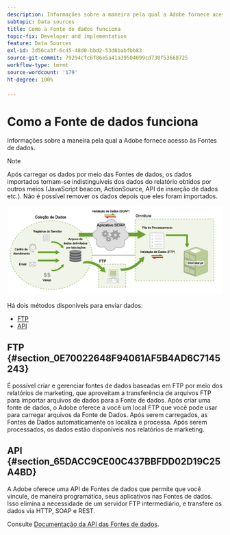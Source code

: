 ```yaml
---
description: Informações sobre a maneira pela qual a Adobe fornece acesso às Fontes de dados.
subtopic: Data sources
title: Como a Fonte de dados funciona
topic-fix: Developer and implementation
feature: Data Sources
exl-id: 3d56ca3f-6c45-48d0-bbd2-53d6babfbb83
source-git-commit: 79294cfc6f86e5a41a39504099cd730f53668725
workflow-type: tm+mt
source-wordcount: '179'
ht-degree: 100%

---
```


# Como a Fonte de dados funciona

Informações sobre a maneira pela qual a Adobe fornece acesso às Fontes de dados.

>[!NOTE]
>
>Após carregar os dados por meio das Fontes de dados, os dados importados tornam-se indistinguíveis dos dados do relatório obtidos por outros meios (JavaScript beacon, ActionSource, API de inserção de dados etc.). Não é possível remover os dados depois que eles foram importados.

![](assets/data_sources_overview.png)

Há dois métodos disponíveis para enviar dados:

* [FTP](/help/import/c-data-sources/datasrc-how-data-sources-works.md#section_0E70022648F94061AF5B4AD6C7145243)
* [API](/help/import/c-data-sources/datasrc-how-data-sources-works.md#section_65DACC9CE00C437BBFDD02D19C25A4BD)

## FTP {#section_0E70022648F94061AF5B4AD6C7145243}

É possível criar e gerenciar fontes de dados baseadas em FTP por meio dos relatórios de marketing, que aproveitam a transferência de arquivos FTP para importar arquivos de dados para a Fonte de dados. Após criar uma fonte de dados, o Adobe oferece a você um local FTP que você pode usar para carregar arquivos da Fonte de Dados. Após serem carregados, as Fontes de Dados automaticamente os localiza e processa. Após serem processados, os dados estão disponíveis nos relatórios de marketing.

## API {#section_65DACC9CE00C437BBFDD02D19C25A4BD}

A Adobe oferece uma API de Fontes de dados que permite que você vincule, de maneira programática, seus aplicativos nas Fontes de dados. Isso elimina a necessidade de um servidor FTP intermediário, e transfere os dados via HTTP, SOAP e REST.

Consulte [Documentação da API das Fontes de dados](https://github.com/AdobeDocs/analytics-1.4-apis/tree/master/docs/data-sources-api).
